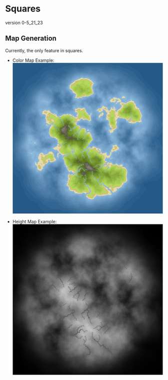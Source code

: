 # Squares
version 0-5_21_23

## Map Generation
Currently, the only feature in squares.
* Color Map Example:
![Color Map](map_gen_examples/color_map.png)

* Height Map Example:
![Height Map](map_gen_examples/nocolor_map.png)